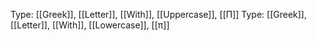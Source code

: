 Type: [[Greek]], [[Letter]], [[With]], [[Uppercase]], [[Π]]
Type: [[Greek]], [[Letter]], [[With]], [[Lowercase]], [[π]]
